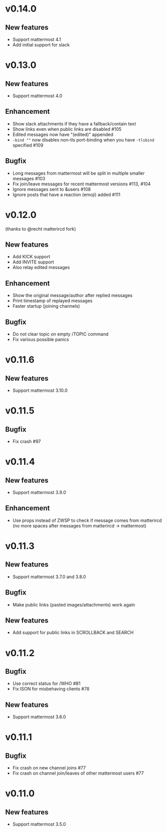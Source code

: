 # v0.14.0
## New features
* Support mattermost 4.1
* Add initial support for slack

# v0.13.0
## New features
* Support mattermost 4.0

## Enhancement
* Show slack attachments if they have a fallback/contain text
* Show links even when public links are disabled #105
* Edited messages now have "(edited)" appended
* ```-bind ""``` now disables non-tls port-binding when you have ```-tlsbind``` specified #109

## Bugfix
* Long messages from mattermost will be split in multiple smaller messages #103
* Fix join/leave messages for recent mattermost versions #113, #104
* Ignore messages sent to &users #108 
* Ignore posts that have a reaction (emoji) added #111


# v0.12.0
(thanks to @recht matterircd fork)
## New features
* Add KICK support
* Add INVITE support
* Also relay edited messages

## Enhancement
* Show the original message/author after replied messages
* Print timestamp of replayed messages
* Faster startup (joining channels)

## Bugfix
* Do not clear topic on empty /TOPIC command
* Fix various possible panics

# v0.11.6
## New features
* Support mattermost 3.10.0

# v0.11.5
## Bugfix
* Fix crash #97

# v0.11.4
## New features
* Support mattermost 3.9.0
## Enhancement
* Use props instead of ZWSP to check if message comes from matterircd (no more spaces after messages from matterircd -> mattermost)

# v0.11.3
## New features
* Support mattermost 3.7.0 and 3.8.0
## Bugfix
* Make public links (pasted images/attachments) work again

## New features
* Add support for public links in SCROLLBACK and SEARCH

# v0.11.2
## Bugfix
* Use correct status for /WHO #81
* Fix ISON for misbehaving clients #78

## New features
* Support mattermost 3.6.0

# v0.11.1
## Bugfix
* Fix crash on new channel joins #77
* Fix crash on channel join/leaves of other mattermost users #77

# v0.11.0
## New features
* Support mattermost 3.5.0
